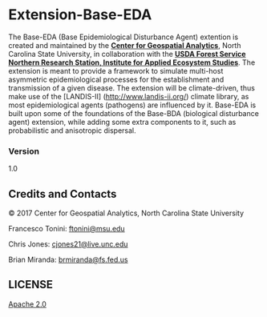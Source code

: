 # Extension-Base-EDA

The Base-EDA (Base Epidemiological Disturbance Agent) extention is created and maintained by the **[Center for Geospatial Analytics](http://cnr.ncsu.edu/geospatial/)**, North Carolina State University, in collaboration with the **[USDA Forest Service Northern Research Station, Institute for Applied Ecosystem Studies](www.fs.fed.us)**. The extension is meant to provide a framework to simulate multi-host asymmetric epidemiological processes for the establishment and transmission of a given disease. The extension will be climate-driven, thus make use of the [LANDIS-II] (http://www.landis-ii.org/) climate library, as most epidemiological agents (pathogens) are influenced by it. Base-EDA is built upon some of the foundations of the Base-BDA (biological disturbance agent) extension, while adding some extra components to it, such as probabilistic and anisotropic dispersal.

### Version
1.0

## Credits and Contacts

© 2017 Center for Geospatial Analytics, North Carolina State University 

Francesco Tonini: <ftonini@msu.edu>

Chris Jones: <cjones21@live.unc.edu>

Brian Miranda: <brmiranda@fs.fed.us>

## LICENSE

[Apache 2.0](LICENSE)
